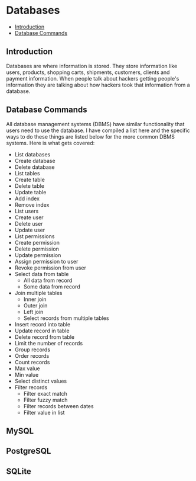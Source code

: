 # Databases

- [Introduction](#introduction)
- [Database Commands](#database-commands)

## Introduction

Databases are where information is stored. They store information like users, products, shopping carts, shipments, customers, clients and payment information. When people talk about hackers getting people's information they are talking about how hackers took that information from a database.

## Database Commands

All database management systems (DBMS) have similar functionality that users need to use the database. I have compiled a list here and the specific ways to do these things are listed below for the more common DBMS systems. Here is what gets covered:

- List databases
- Create database
- Delete database
- List tables
- Create table
- Delete table
- Update table
- Add index
- Remove index
- List users
- Create user
- Delete user
- Update user
- List permissions
- Create permission
- Delete permission
- Update permission
- Assign permission to user
- Revoke permission from user
- Select data from table
  - All data from record
  - Some data from record
- Join multiple tables
  - Inner join
  - Outer join
  - Left join
  - Select records from multiple tables
- Insert record into table
- Update record in table
- Delete record from table
- Limit the number of records
- Group records
- Order records
- Count records
- Max value
- Min value
- Select distinct values
- Filter records
  - Filter exact match
  - Filter fuzzy match
  - Filter records between dates
  - Filter value in list

## MySQL

## PostgreSQL

## SQLite

